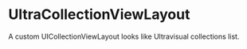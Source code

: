 UltraCollectionViewLayout
=========================

A custom UICollectionViewLayout looks like Ultravisual collections list.
